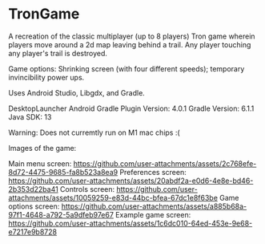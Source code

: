 # TronGame
A recreation of the classic multiplayer (up to 8 players) Tron game wherein players move around a 2d map leaving behind a trail. Any player touching any player's trail is destroyed.

Game options: Shrinking screen (with four different speeds); temporary invincibility power ups.

Uses Android Studio, Libgdx, and Gradle.

DesktopLauncher
Android Gradle Plugin Version: 4.0.1
Gradle Version: 6.1.1
Java SDK: 13

Warning: Does not curremtly run on M1 mac chips :( 

Images of the game:

Main menu screen: https://github.com/user-attachments/assets/2c768efe-8d72-4475-9685-fa8b523a8ea9
Preferences screen: https://github.com/user-attachments/assets/20abdf2a-e0d6-4e8e-bd46-2b353d22ba41
Controls screen: https://github.com/user-attachments/assets/10059259-e83d-44bc-bfea-67dc1e8f63be
Game options screen: https://github.com/user-attachments/assets/a885b68a-97f1-4648-a792-5a9dfeb97e67
Example game screen: https://github.com/user-attachments/assets/1c6dc010-64ed-453e-9e68-e7217e9b8728


